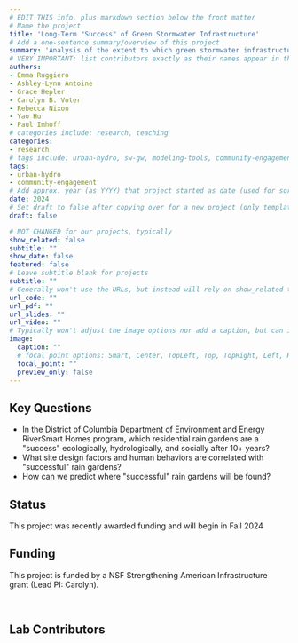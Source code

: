 ```yaml
---
# EDIT THIS info, plus markdown section below the front matter
# Name the project
title: 'Long-Term "Success" of Green Stormwater Infrastructure'
# Add a one-sentence summary/overview of this project
summary: 'Analysis of the extent to which green stormwater infrastructure such as residential rain gardens remain a "success" hydrologically, ecologically, and socially after 10+ years'
# VERY IMPORTANT: list contributors exactly as their names appear in the person's Author page (e.g., Carolyn B. Voter, Rachel Zobel)
authors:
- Emma Ruggiero
- Ashley-Lynn Antoine
- Grace Hepler
- Carolyn B. Voter
- Rebecca Nixon
- Yao Hu
- Paul Imhoff
# categories include: research, teaching
categories:
- research
# tags include: urban-hydro, sw-gw, modeling-tools, community-engagement
tags:
- urban-hydro
- community-engagement
# Add approx. year (as YYYY) that project started as date (used for sorting)
date: 2024
# Set draft to false after copying over for a new project (only template/blank remains draft)
draft: false

# NOT CHANGED for our projects, typically
show_related: false
subtitle: ""
show_date: false
featured: false
# Leave subtitle blank for projects
subtitle: ""
# Generally won't use the URLs, but instead will rely on show_related true to display related publications and presentations. However, exceptions may occur (e.g., CSLS video).
url_code: ""
url_pdf: ""
url_slides: ""
url_video: ""
# Typically won't adjust the image options nor add a caption, but can if needed.
image:
  caption: ""
  # focal point options: Smart, Center, TopLeft, Top, TopRight, Left, Right, BottomLeft, Bottom, BottomRight
  focal_point: ""
  preview_only: false
---
```

## Key Questions
- In the District of Columbia Department of Environment and Energy RiverSmart Homes program, which residential rain gardens are a "success" ecologically, hydrologically, and socially after 10+ years?
- What site design factors and human behaviors are correlated with "successful" rain gardens?
- How can we predict where "successful" rain gardens will be found?

## Status
This project was recently awarded funding and will begin in Fall 2024

## Funding
This project is funded by a NSF Strengthening American Infrastructure grant (Lead PI: Carolyn).

<br>

## Lab Contributors